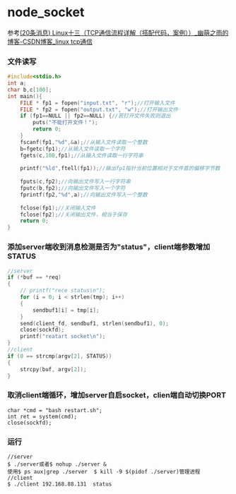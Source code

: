<!--
 * @Description: 
 * @Version: 1.0
 * @Autor: Yzc258
 * @Date: 2022-06-09 12:28:35
-->
# node_socket

参考[(20条消息) Linux十三（TCP通信流程详解（搭配代码，案例））_幽萌之雨的博客-CSDN博客_linux tcp通信](https://blog.csdn.net/qq_54669536/article/details/120315749)

### 文件读写

```c
#include<stdio.h>
int a;
char b,c[100];
int main(){
    FILE * fp1 = fopen("input.txt", "r");//打开输入文件
    FILE * fp2 = fopen("output.txt", "w");//打开输出文件
    if (fp1==NULL || fp2==NULL) {//若打开文件失败则退出
        puts("不能打开文件！");
        return 0;
    }
    fscanf(fp1,"%d",&a);//从输入文件读取一个整数
    b=fgetc(fp1);//从输入文件读取一个字符
    fgets(c,100,fp1);//从输入文件读取一行字符串
     
    printf("%ld",ftell(fp1));//输出fp1指针当前位置相对于文件首的偏移字节数
     
    fputs(c,fp2);//向输出文件写入一行字符串
    fputc(b,fp2);//向输出文件写入一个字符
    fprintf(fp2,"%d",a);//向输出文件写入一个整数
     
    fclose(fp1);//关闭输入文件
    fclose(fp2);//关闭输出文件，相当于保存
    return 0;
}
```

### 添加server端收到消息检测是否为"status"，client端参数增加STATUS

```c
//server
if (*buf == *req)
{
    // printf("rece status\n");
    for (i = 0; i < strlen(tmp); i++)
    {
        sendbuf1[i] = tmp[i];
    }
    send(client_fd, sendbuf1, strlen(sendbuf1), 0);
    close(sockfd);
    printf("reatart socket\n");
}
//client
if (0 == strcmp(argv[2], STATUS))
{
    strcpy(buf, argv[2]);
}
```

### 取消client端循环，增加server自启socket，clien端自动切换PORT

```
char *cmd = "bash restart.sh";
int ret = system(cmd);
close(sockfd);

```

### 运行

```
//server
$ ./server或者$ nohup ./server &
使用$ ps aux|grep ./server  $ kill -9 $(pidof ./server)管理进程
//client
$ ./client 192.168.88.131  status
```

